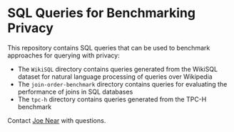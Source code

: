 # SQL Queries for Benchmarking Privacy

This repository contains SQL queries that can be used to benchmark approaches for querying with privacy:

- The `WikiSQL` directory contains queries generated from the WikiSQL dataset for natural language processing of queries over Wikipedia
- The `join-order-benchmark` directory contains queries for evaluating the performance of joins in SQL databases
- The `tpc-h` directory contains queries generated from the TPC-H benchmark

Contact [Joe Near](http://uvm.edu/~jnear) with questions.
